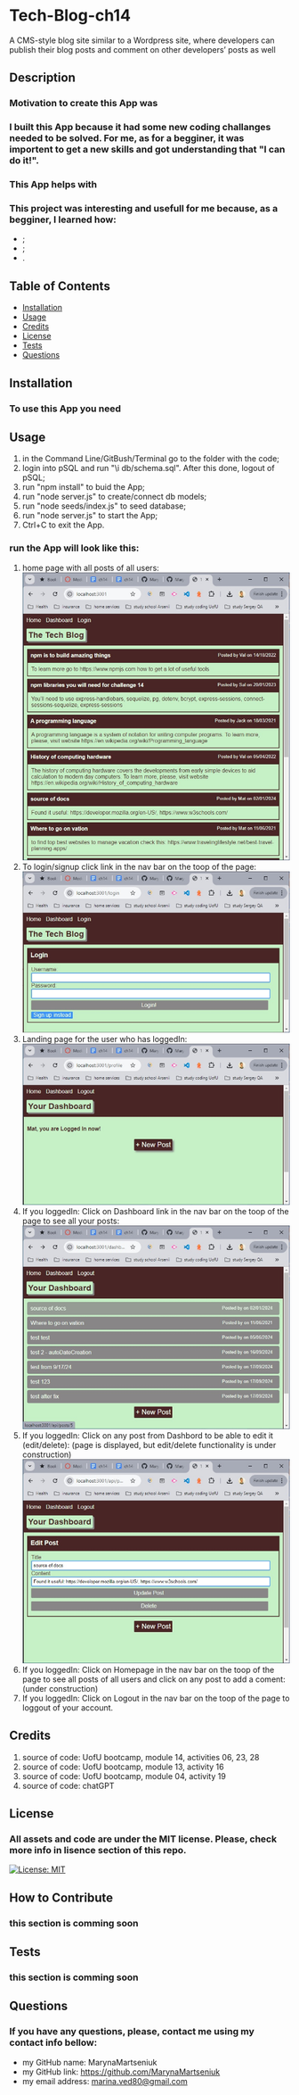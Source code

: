 # Tech-Blog-ch14
A CMS-style blog site similar to a Wordpress site, where developers can publish their blog posts and comment on other developers’ posts as well

## Description
### Motivation to create this App was 
### I built this App because it had some new coding challanges needed to be solved. For me, as for a begginer, it was importent to get a new skills and got understanding that "I can do it!".
### This App helps with
### This project was interesting and usefull for me because, as a begginer, I learned how:
- ;
- ;
- .

## Table of Contents

- [Installation](#installation)
- [Usage](#usage)
- [Credits](#credits)
- [License](#license)
- [Tests](#tests)
- [Questions](#questions)

## Installation
### To use this App you need 

## Usage
1. in the Command Line/GitBush/Terminal go to the folder with the code;
2. login into pSQL and run "\i db/schema.sql". After this done, logout of pSQL;
3. run "npm install" to buid the App;
4. run "node server.js" to create/connect db models;
5. run "node seeds/index.js" to seed database;
6. run "node server.js" to start the App; 
7. Ctrl+C to exit the App.

### run the App will look like this:
1. home page with all posts of all users:
![home page the App will look like this:](https://github.com/MarynaMartseniuk/Tech-Blog-ch14/blob/main/assets/images/home.jpg)
2. To login/signup click link in the nav bar on the toop of the page:
![login page App will look like this:](https://github.com/MarynaMartseniuk/Tech-Blog-ch14/blob/main/assets/images/login.jpg)
3. Landing page for the user who has loggedIn:
![landing page for user who passed login-check the App will look like this:](https://github.com/MarynaMartseniuk/Tech-Blog-ch14/blob/main/assets/images/landing.jpg)
4. If you loggedIn: Click on Dashboard link in the nav bar on the toop of the page to see all your posts:
![dashboard page with user posts the App will look like this:](https://github.com/MarynaMartseniuk/Tech-Blog-ch14/blob/main/assets/images/dashboard.jpg)
5. If you loggedIn: Click on any post from Dashbord to be able to edit it (edit/delete): (page is displayed, but edit/delete functionality is under construction)
![edit post page the App will look like this:](https://github.com/MarynaMartseniuk/Tech-Blog-ch14/blob/main/assets/images/postEdit.jpg)
6. If you loggedIn: Click on Homepage in the nav bar on the toop of the page to see all posts of all users and click on any post to add a coment: (under construction)
7. If you loggedIn: Click on Logout in the nav bar on the toop of the page to loggout of your account.

## Credits
1. source of code: UofU bootcamp, module 14, activities 06, 23, 28
2. source of code: UofU bootcamp, module 13, activity 16
3. source of code: UofU bootcamp, module 04, activity 19
2. source of code: chatGPT

## License
### All assets and code are under the MIT license. Please, check more info in lisence section of this repo.
[![License: MIT](https://img.shields.io/badge/License-MIT-yellow.svg)](https://opensource.org/licenses/MIT)

## How to Contribute
### this section is comming soon

## Tests
### this section is comming soon

## Questions
### If you have any questions, please, contact me using my contact info bellow:
- my GitHub name: MarynaMartseniuk
- my GitHub link: https://github.com/MarynaMartseniuk
- my email address: marina.ved80@gmail.com

